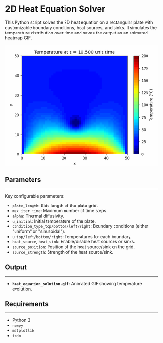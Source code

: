 # 2D Heat Equation Solver

This Python script solves the 2D heat equation on a rectangular plate with customizable boundary conditions, heat sources, and sinks. It simulates the temperature distribution over time and saves the output as an animated heatmap GIF.

![Alt text](result.png)

## Parameters
----------

Key configurable parameters:

-   `plate_length`: Side length of the plate grid.
-   `max_iter_time`: Maximum number of time steps.
-   `alpha`: Thermal diffusivity.
-   `u_initial`: Initial temperature of the plate.
-   `condition_type_top/bottom/left/right`: Boundary conditions (either "uniform" or "sinusoidal").
-   `u_top/left/bottom/right`: Temperatures for each boundary.
-   `heat_source`, `heat_sink`: Enable/disable heat sources or sinks.
-   `source_position`: Position of the heat source/sink on the grid.
-   `source_strength`: Strength of the heat source/sink.

## Output
------

-   **`heat_equation_solution.gif`**: Animated GIF showing temperature evolution.

## Requirements
------------

-   Python 3
-   `numpy`
-   `matplotlib`
-   `tqdm`